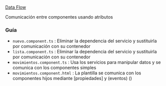 [Data Flow](http://academia-binaria.com/angular2-di-inyeccion-de-dependencias/)

Comunicación entre componentes usando atributos

### Guía
- `nuevo.component.ts` :  Eliminar la dependencia del servicio y sustituirla por comunicación con su contenedor
- `lista.component.ts` :  Eliminar la dependencia del servicio y sustituirla por comunicación con su contenedor
- `movimientos.component.ts` :  Usa los servicios para manipular datos y se comunica con los componentes simples
- `movimientos.component.html` :  La plantilla se comunica con los componentes hijos mediante [propiedades] y (eventos)
()
